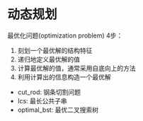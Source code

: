 # 动态规划
最优化问题(optimization problem)
4步：
1. 刻划一个最优解的结构特征
2. 递归地定义最优解的值
3. 计算最优解的值，通常采用自底向上的方法
4. 利用计算出的信息构造一个最优解

- cut_rod: 钢条切割问题
- lcs: 最长公共子串
- optimal_bst: 最优二叉搜索树